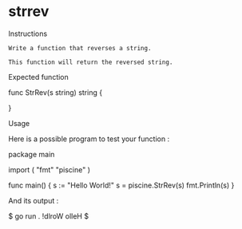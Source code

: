 # strrev

Instructions

    Write a function that reverses a string.

    This function will return the reversed string.

Expected function

func StrRev(s string) string {

}

Usage

Here is a possible program to test your function :

package main

import (
"fmt"
"piscine"
)

func main() {
s := "Hello World!"
s = piscine.StrRev(s)
fmt.Println(s)
}

And its output :

$ go run .
!dlroW olleH
$
